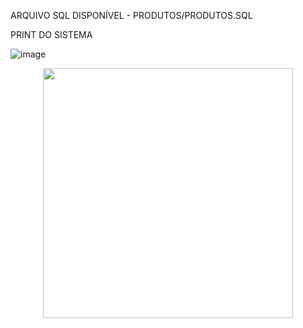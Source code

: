 ARQUIVO SQL DISPONÍVEL - PRODUTOS/PRODUTOS.SQL

PRINT DO SISTEMA

![image](https://user-images.githubusercontent.com/46304127/154902009-64253165-6c34-4a93-9e00-d05a73f77ecd.png)


<p align="center"><a href="https://laravel.com" target="_blank"><img src="https://raw.githubusercontent.com/laravel/art/master/logo-lockup/5%20SVG/2%20CMYK/1%20Full%20Color/laravel-logolockup-cmyk-red.svg" width="400"></a></p>


